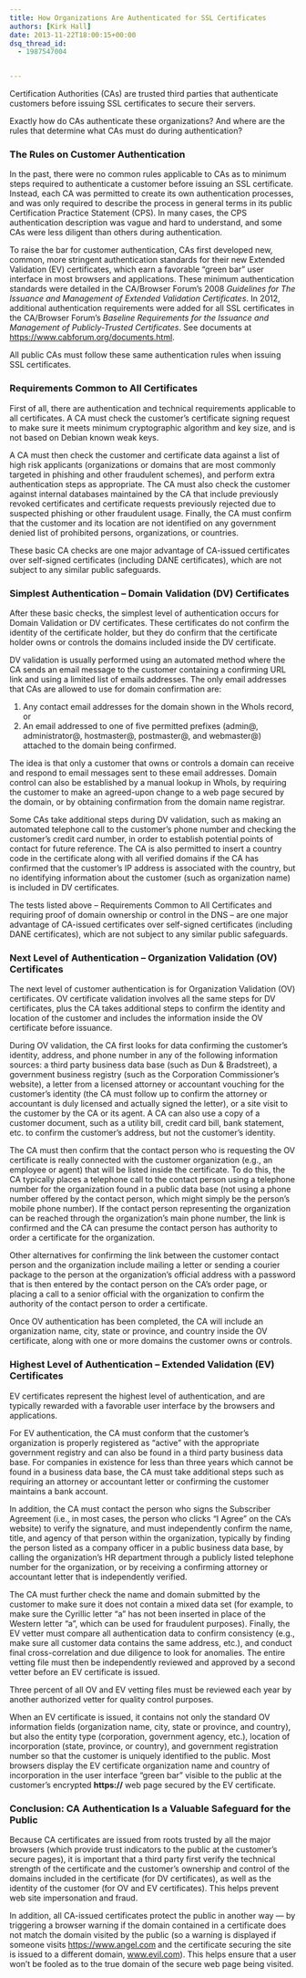 ```yaml
---
title: How Organizations Are Authenticated for SSL Certificates
authors: [Kirk Hall]
date: 2013-11-22T18:00:15+00:00
dsq_thread_id:
  - 1987547004


---
```

Certification Authorities (CAs) are trusted third parties that authenticate customers before issuing SSL certificates to secure their servers.

Exactly how do CAs authenticate these organizations? And where are the rules that determine what CAs must do during authentication?

### The Rules on Customer Authentication

In the past, there were no common rules applicable to CAs as to minimum steps required to authenticate a customer before issuing an SSL certificate. Instead, each CA was permitted to create its own authentication processes, and was only required to describe the process in general terms in its public Certification Practice Statement (CPS). In many cases, the CPS authentication description was vague and hard to understand, and some CAs were less diligent than others during authentication.

To raise the bar for customer authentication, CAs first developed new, common, more stringent authentication standards for their new Extended Validation (EV) certificates, which earn a favorable &ldquo;green bar&rdquo; user interface in most browsers and applications. These minimum authentication standards were detailed in the CA/Browser Forum&rsquo;s 2008 _Guidelines for The Issuance and Management of Extended Validation Certificates_. In 2012, additional authentication requirements were added for all SSL certificates in the CA/Browser Forum&rsquo;s _Baseline Requirements for the Issuance and Management of Publicly-Trusted Certificates_. See documents at <https://www.cabforum.org/documents.html>. 

All public CAs must follow these same authentication rules when issuing SSL certificates.

### Requirements Common to All Certificates

First of all, there are authentication and technical requirements applicable to all certificates. A CA must check the customer&rsquo;s certificate signing request to make sure it meets minimum cryptographic algorithm and key size, and is not based on Debian known weak keys. 

A CA must then check the customer and certificate data against a list of high risk applicants (organizations or domains that are most commonly targeted in phishing and other fraudulent schemes), and perform extra authentication steps as appropriate. The CA must also check the customer against internal databases maintained by the CA that include previously revoked certificates and certificate requests previously rejected due to suspected phishing or other fraudulent usage. Finally, the CA must confirm that the customer and its location are not identified on any government denied list of prohibited persons, organizations, or countries.

These basic CA checks are one major advantage of CA-issued certificates over self-signed certificates (including DANE certificates), which are not subject to any similar public safeguards. 

### Simplest Authentication &ndash; Domain Validation (DV) Certificates

After these basic checks, the simplest level of authentication occurs for Domain Validation or DV certificates. These certificates do not confirm the identity of the certificate holder, but they do confirm that the certificate holder owns or controls the domains included inside the DV certificate.

DV validation is usually performed using an automated method where the CA sends an email message to the customer containing a confirming URL link and using a limited list of emails addresses. The only email addresses that CAs are allowed to use for domain confirmation are:

  1. Any contact email addresses for the domain shown in the WhoIs record, or
  2. An email addressed to one of five permitted prefixes (admin@, administrator@, hostmaster@, postmaster@, and webmaster@) attached to the domain being confirmed.

The idea is that only a customer that owns or controls a domain can receive and respond to email messages sent to these email addresses. Domain control can also be established by a manual lookup in WhoIs, by requiring the customer to make an agreed-upon change to a web page secured by the domain, or by obtaining confirmation from the domain name registrar.

Some CAs take additional steps during DV validation, such as making an automated telephone call to the customer&rsquo;s phone number and checking the customer&rsquo;s credit card number, in order to establish potential points of contact for future reference. The CA is also permitted to insert a country code in the certificate along with all verified domains if the CA has confirmed that the customer&rsquo;s IP address is associated with the country, but no identifying information about the customer (such as organization name) is included in DV certificates.

The tests listed above &ndash; Requirements Common to All Certificates and requiring proof of domain ownership or control in the DNS &ndash; are one major advantage of CA-issued certificates over self-signed certificates (including DANE certificates), which are not subject to any similar public safeguards.

### Next Level of Authentication &ndash; Organization Validation (OV) Certificates

The next level of customer authentication is for Organization Validation (OV) certificates. OV certificate validation involves all the same steps for DV certificates, plus the CA takes additional steps to confirm the identity and location of the customer and includes the information inside the OV certificate before issuance.

During OV validation, the CA first looks for data confirming the customer&rsquo;s identity, address, and phone number in any of the following information sources: a third party business data base (such as Dun & Bradstreet), a government business registry (such as the Corporation Commissioner&rsquo;s website), a letter from a licensed attorney or accountant vouching for the customer&rsquo;s identity (the CA must follow up to confirm the attorney or accountant is duly licensed and actually signed the letter), or a site visit to the customer by the CA or its agent. A CA can also use a copy of a customer document, such as a utility bill, credit card bill, bank statement, etc. to confirm the customer&rsquo;s address, but not the customer&rsquo;s identity.

The CA must then confirm that the contact person who is requesting the OV certificate is really connected with the customer organization (e.g., an employee or agent) that will be listed inside the certificate. To do this, the CA typically places a telephone call to the contact person using a telephone number for the organization found in a public data base (not using a phone number offered by the contact person, which might simply be the person&rsquo;s mobile phone number). If the contact person representing the organization can be reached through the organization&rsquo;s main phone number, the link is confirmed and the CA can presume the contact person has authority to order a certificate for the organization. 

Other alternatives for confirming the link between the customer contact person and the organization include mailing a letter or sending a courier package to the person at the organization&rsquo;s official address with a password that is then entered by the contact person on the CA&rsquo;s order page, or placing a call to a senior official with the organization to confirm the authority of the contact person to order a certificate.

Once OV authentication has been completed, the CA will include an organization name, city, state or province, and country inside the OV certificate, along with one or more domains the customer owns or controls.

### Highest Level of Authentication &ndash; Extended Validation (EV) Certificates

EV certificates represent the highest level of authentication, and are typically rewarded with a favorable user interface by the browsers and applications.

For EV authentication, the CA must conform that the customer&rsquo;s organization is properly registered as &ldquo;active&rdquo; with the appropriate government registry and can also be found in a third party business data base. For companies in existence for less than three years which cannot be found in a business data base, the CA must take additional steps such as requiring an attorney or accountant letter or confirming the customer maintains a bank account.

In addition, the CA must contact the person who signs the Subscriber Agreement (i.e., in most cases, the person who clicks &ldquo;I Agree&rdquo; on the CA&rsquo;s website) to verify the signature, and must independently confirm the name, title, and agency of that person within the organization, typically by finding the person listed as a company officer in a public business data base, by calling the organization&rsquo;s HR department through a publicly listed telephone number for the organization, or by receiving a confirming attorney or accountant letter that is independently verified. 

The CA must further check the name and domain submitted by the customer to make sure it does not contain a mixed data set (for example, to make sure the Cyrillic letter &ldquo;a&rdquo; has not been inserted in place of the Western letter &ldquo;a&rdquo;, which can be used for fraudulent purposes). Finally, the EV vetter must compare all authentication data to confirm consistency (e.g., make sure all customer data contains the same address, etc.), and conduct final cross-correlation and due diligence to look for anomalies. The entire vetting file must then be independently reviewed and approved by a second vetter before an EV certificate is issued.

Three percent of all OV and EV vetting files must be reviewed each year by another authorized vetter for quality control purposes.

When an EV certificate is issued, it contains not only the standard OV information fields (organization name, city, state or province, and country), but also the entity type (corporation, government agency, etc.), location of incorporation (state, province, or country), and government registration number so that the customer is uniquely identified to the public. Most browsers display the EV certificate organization name and country of incorporation in the user interface &ldquo;green bar&rdquo; visible to the public at the customer&rsquo;s encrypted **https://** web page secured by the EV certificate.

### Conclusion: CA Authentication Is a Valuable Safeguard for the Public

Because CA certificates are issued from roots trusted by all the major browsers (which provide trust indicators to the public at the customer&rsquo;s secure pages), it is important that a third party first verify the technical strength of the certificate and the customer&rsquo;s ownership and control of the domains included in the certificate (for DV certificates), as well as the identity of the customer (for OV and EV certificates). This helps prevent web site impersonation and fraud.

In addition, all CA-issued certificates protect the public in another way &mdash; by triggering a browser warning if the domain contained in a certificate does not match the domain visited by the public (so a warning is displayed if someone visits https://www.angel.com and the certificate securing the site is issued to a different domain, www.evil.com). This helps ensure that a user won&rsquo;t be fooled as to the true domain of the secure web page being visited.